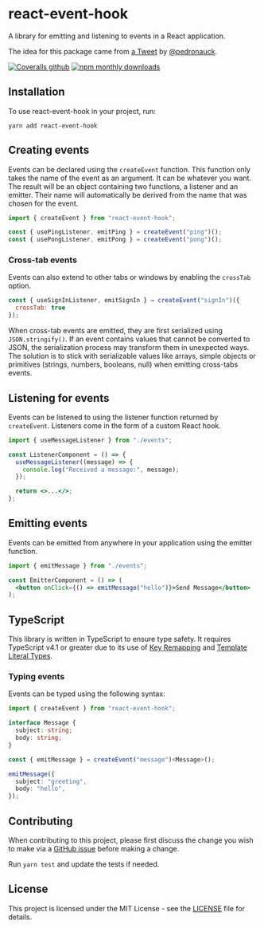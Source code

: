 # react-event-hook

A library for emitting and listening to events in a React application. 

The idea for this package came from [a Tweet](https://twitter.com/pedronauck/status/1502792417761800193?s=20&t=PFC7inszDOUhRFf7se88UA) by [@pedronauck](https://github.com/pedronauck).

[![Coveralls github](https://img.shields.io/coveralls/github/etienne-martin/react-event-hook.svg)](https://coveralls.io/github/etienne-martin/react-event-hook)
[![npm monthly downloads](https://img.shields.io/npm/dm/react-event-hook.svg)](https://www.npmjs.com/package/react-event-hook)

## Installation

To use react-event-hook in your project, run:

```shell script
yarn add react-event-hook
```

## Creating events

Events can be declared using the `createEvent` function. This function only takes the name of the event as an argument. It can be whatever you want. The result will be an object containing two functions, a listener and an emitter. Their name will automatically be derived from the name that was chosen for the event. 

```javascript
import { createEvent } from "react-event-hook";

const { usePingListener, emitPing } = createEvent("ping")();
const { usePongListener, emitPong } = createEvent("pong")();
```

### Cross-tab events

Events can also extend to other tabs or windows by enabling the `crossTab` option.

```javascript
const { useSignInListener, emitSignIn } = createEvent("signIn")({
  crossTab: true
});
```

When cross-tab events are emitted, they are first serialized using `JSON.stringify()`. If an event contains values that cannot be converted to JSON, the serialization process may transform them in unexpected ways. The solution is to stick with serializable values like arrays, simple objects or primitives (strings, numbers, booleans, null) when emitting cross-tabs events.

## Listening for events

Events can be listened to using the listener function returned by `createEvent`. Listeners come in the form of a custom React hook.

```jsx
import { useMessageListener } from "./events";

const ListenerComponent = () => {
  useMessageListener((message) => {
    console.log("Received a message:", message);
  });

  return <>...</>;
};
```

## Emitting events

Events can be emitted from anywhere in your application using the emitter function.

```jsx
import { emitMessage } from "./events";

const EmitterComponent = () => (
  <button onClick={() => emitMessage("hello")}>Send Message</button>
);
```

## TypeScript

This library is written in TypeScript to ensure type safety. It requires TypeScript v4.1 or greater due to its use of [Key Remapping](https://www.typescriptlang.org/docs/handbook/2/mapped-types.html#key-remapping-via-as) and [Template Literal Types](https://www.typescriptlang.org/docs/handbook/2/template-literal-types.html).

### Typing events

Events can be typed using the following syntax:

```typescript
import { createEvent } from "react-event-hook";

interface Message {
  subject: string;
  body: string;
}

const { emitMessage } = createEvent("message")<Message>();

emitMessage({
  subject: "greeting",
  body: "hello",
});
```

## Contributing

When contributing to this project, please first discuss the change you wish to make via a [GitHub issue](https://github.com/etienne-martin/react-event-hook/issues/new) before making a change.

Run `yarn test` and update the tests if needed.

## License

This project is licensed under the MIT License - see the [LICENSE](https://github.com/etienne-martin/react-event-hook/blob/main/LICENSE) file for details.